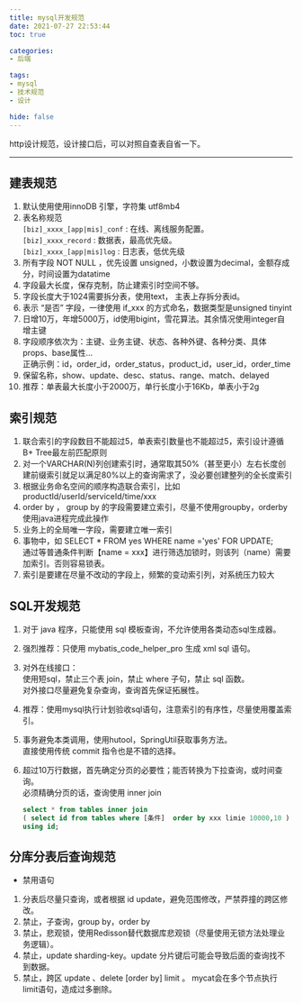 ```yaml
---
title: mysql开发规范
date: 2021-07-27 22:53:44
toc: true 

categories:
- 后端

tags:
- mysql
- 技术规范
- 设计

hide: false
---
```




http设计规范，设计接口后，可以对照自查表自省一下。

<!-- more -->

------



## **建表规范**



1. 默认使用使用innoDB 引擎，字符集 utf8mb4
2. 表名称规范<br>`[biz]_xxxx_[app|mis]_conf` : 在线、离线服务配置。 <br>`[biz]_xxxx_record` : 数据表，最高优先级。<br>`[biz]_xxxx_[app|mis]log` : 日志表，低优先级
3. 所有字段 NOT NULL ，优先设置 unsigned，小数设置为decimal，金额存成分，时间设置为datatime
4. 字段最大长度，保存克制，防止建索引时空间不够。
5. 字段长度大于1024需要拆分表，使用text， 主表上存拆分表id。
6. 表示 “是否” 字段，一律使用 if_xxx 的方式命名，数据类型是unsigned tinyint
7. 日增10万，年增5000万，id使用bigint，雪花算法。其余情况使用integer自增主键
8. 字段顺序依次为：主键、业务主键、状态、各种外键、各种分类、具体props、base属性… <br>正确示例：id，order_id，order_status，product_id，user_id，order_time
9. 保留名称，show、update、desc、status、range、match、delayed
10. 推荐：单表最大长度小于2000万，单行长度小于16Kb，单表小于2g





## **索引规范**

1. 联合索引的字段数目不能超过5，单表索引数量也不能超过5，索引设计遵循B+ Tree最左前匹配原则
2. 对一个VARCHAR(N)列创建索引时，通常取其50%（甚至更小）左右长度创建前缀索引就足以满足80%以上的查询需求了，没必要创建整列的全长度索引  
3. 根据业务命名空间的顺序构造联合索引，比如 productId/userId/serviceId/time/xxx
4. order by ， group by 的字段需要建立索引，尽量不使用groupby，orderby 使用java进程完成此操作
5. 业务上的全局唯一字段，需要建立唯一索引
6. 事物中，如 SELECT * FROM yes WHERE name ='yes' FOR UPDATE; <br>通过等普通条件判断【name = xxx】进行筛选加锁时，则该列（name）需要加索引。否则容易锁表。
7. 索引是要建在尽量不改动的字段上，频繁的变动索引列，对系统压力较大






## **SQL开发规范**

1. 对于 java 程序，只能使用 sql 模板查询，不允许使用各类动态sql生成器。

2. 强烈推荐：只使用 mybatis_code_helper_pro 生成 xml sql 语句。

3. 对外在线接口：<br>使用短sql，禁止三个表 join，禁止 where 子句，禁止 sql 函数。<br>对外接口尽量避免复杂查询，查询首先保证拓展性。

4. 推荐：使用mysql执行计划验收sql语句，注意索引的有序性，尽量使用覆盖索引。

5. 事务避免本类调用，使用hutool，SpringUtil获取事务方法。<br>直接使用传统 commit 指令也是不错的选择。

6. 超过10万行数据，首先确定分页的必要性；能否转换为下拉查询，或时间查询。<br>必须精确分页的话，查询使用 inner join

   ```sql
   select * from tables inner join
   ( select id from tables where [条件]  order by xxx limie 10000,10 )
   using id;
   ```





##  **分库分表后查询规范**

- 禁用语句


1. 分表后尽量只查询，或者根据 id update，避免范围修改，严禁莽撞的跨区修改。
2. 禁止，子查询，group by，order by
3. 禁止，悲观锁，使用Redisson替代数据库悲观锁（尽量使用无锁方法处理业务逻辑）。
4. 禁止，update sharding-key。update 分片键后可能会导致后面的查询找不到数据。
5. 禁止，跨区 update 、delete [order by] limit 。 mycat会在多个节点执行 limit语句，造成过多删除。

